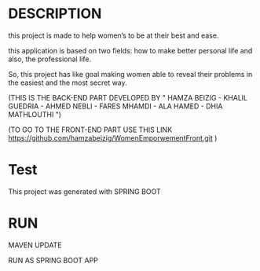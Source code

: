 # DESCRIPTION


this project is made to help women’s to be at their best and ease. 


this application is based on two fields: how to make better personal life and also, the professional life.


So, this project has like goal making women able to reveal their problems in the easiest and the most secret way.

(THIS IS THE BACK-END PART DEVELOPED BY " HAMZA BEIZIG - KHALIL GUEDRIA - AHMED NEBLI - FARES MHAMDI - ALA HAMED - DHIA MATHLOUTHI ")


(TO GO TO THE FRONT-END PART USE THIS LINK https://github.com/hamzabeizig/WomenEmporwementFront.git )

#  Test


This project was generated with SPRING BOOT 

#  RUN 


MAVEN UPDATE 


RUN AS SPRING BOOT APP
